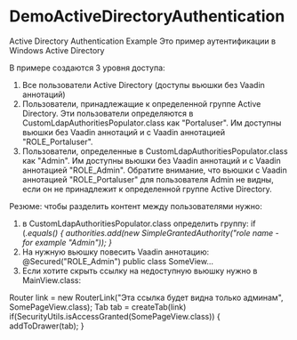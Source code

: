 # DemoActiveDirectoryAuthentication
Active Directory Authentication Example
Это пример аутентификации в Windows Active Directory

В примере создаются 3 уровня доступа:
1. Все пользователи Active Directory  (доступы вьюшки без Vaadin аннотаций)
2. Пользователи, принадлежащие к определенной группе Active Directory. Эти пользователи определяются в CustomLdapAuthoritiesPopulator.class как "Portaluser". Им доступны вьюшки без Vaadin аннотаций и с Vaadin аннотацией "ROLE_Portaluser".
3. Пользователи, определенные в CustomLdapAuthoritiesPopulator.class как "Admin". Им доступны вьюшки без Vaadin аннотаций и с Vaadin аннотацией "ROLE_Admin". Обратите внимание, что вьюшки с Vaadin аннотацией "ROLE_Portaluser" для пользователя Admin не видны, если он не принадлежит к определенной группе Active Directory.

Резюме: чтобы разделить контент между пользователями нужно:
1. в CustomLdapAuthoritiesPopulator.class определить группу:
if (<var>.equals(<var1>) {
  authorities.add(new SimpleGrantedAuthority("role name - for example "Admin"));
  }
2. На нужную вьюшку повесить Vaadin аннотацию: 
  @Secured("ROLE_Admin")
  public class SomeView...
3. Если хотите скрыть ссылку на недоступную вьюшку нужно в MainView.class:
  
  Router link = new RouterLink("Эта ссылка будет видна только админам", SomePageView.class);
  Tab tab = createTab(link)
  if(SecurityUtils.isAccessGranted(SomePageView.class)) {
  addToDrawer(tab);
  }
  

